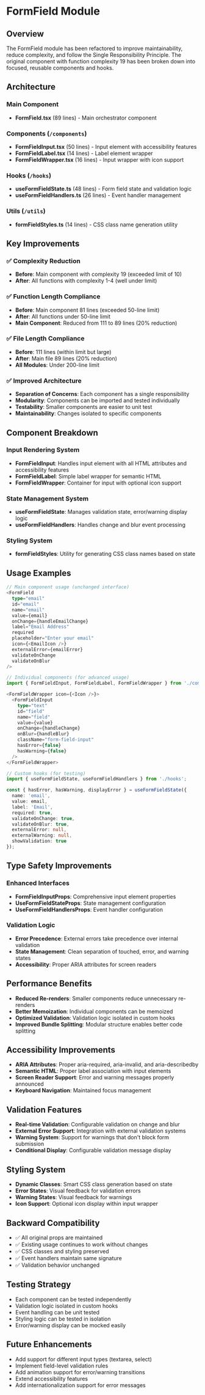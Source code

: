 # FormField Module

## Overview
The FormField module has been refactored to improve maintainability, reduce complexity, and follow the Single Responsibility Principle. The original component with function complexity 19 has been broken down into focused, reusable components and hooks.

## Architecture

### Main Component
- **FormField.tsx** (89 lines) - Main orchestrator component

### Components (`/components`)
- **FormFieldInput.tsx** (50 lines) - Input element with accessibility features
- **FormFieldLabel.tsx** (14 lines) - Label element wrapper
- **FormFieldWrapper.tsx** (16 lines) - Input wrapper with icon support

### Hooks (`/hooks`)
- **useFormFieldState.ts** (48 lines) - Form field state and validation logic
- **useFormFieldHandlers.ts** (26 lines) - Event handler management

### Utils (`/utils`)
- **formFieldStyles.ts** (14 lines) - CSS class name generation utility

## Key Improvements

### ✅ **Complexity Reduction**
- **Before**: Main component with complexity 19 (exceeded limit of 10)
- **After**: All functions with complexity 1-4 (well under limit)

### ✅ **Function Length Compliance**
- **Before**: Main component 81 lines (exceeded 50-line limit)
- **After**: All functions under 50-line limit
- **Main Component**: Reduced from 111 to 89 lines (20% reduction)

### ✅ **File Length Compliance**
- **Before**: 111 lines (within limit but large)
- **After**: Main file 89 lines (20% reduction)
- **All Modules**: Under 200-line limit

### ✅ **Improved Architecture**
- **Separation of Concerns**: Each component has a single responsibility
- **Modularity**: Components can be imported and tested individually
- **Testability**: Smaller components are easier to unit test
- **Maintainability**: Changes isolated to specific components

## Component Breakdown

### Input Rendering System
- **FormFieldInput**: Handles input element with all HTML attributes and accessibility features
- **FormFieldLabel**: Simple label wrapper for semantic HTML
- **FormFieldWrapper**: Container for input with optional icon support

### State Management System
- **useFormFieldState**: Manages validation state, error/warning display logic
- **useFormFieldHandlers**: Handles change and blur event processing

### Styling System
- **formFieldStyles**: Utility for generating CSS class names based on state

## Usage Examples

```typescript
// Main component usage (unchanged interface)
<FormField
  type="email"
  id="email"
  name="email"
  value={email}
  onChange={handleEmailChange}
  label="Email Address"
  required
  placeholder="Enter your email"
  icon={<EmailIcon />}
  externalError={emailError}
  validateOnChange
  validateOnBlur
/>

// Individual components (for advanced usage)
import { FormFieldInput, FormFieldLabel, FormFieldWrapper } from './components';

<FormFieldWrapper icon={<Icon />}>
  <FormFieldInput
    type="text"
    id="field"
    name="field"
    value={value}
    onChange={handleChange}
    onBlur={handleBlur}
    className="form-field-input"
    hasError={false}
    hasWarning={false}
  />
</FormFieldWrapper>

// Custom hooks (for testing)
import { useFormFieldState, useFormFieldHandlers } from './hooks';

const { hasError, hasWarning, displayError } = useFormFieldState({
  name: 'email',
  value: email,
  label: 'Email',
  required: true,
  validateOnChange: true,
  validateOnBlur: true,
  externalError: null,
  externalWarning: null,
  showValidation: true
});
```

## Type Safety Improvements

### Enhanced Interfaces
- **FormFieldInputProps**: Comprehensive input element properties
- **UseFormFieldStateProps**: State management configuration
- **UseFormFieldHandlersProps**: Event handler configuration

### Validation Logic
- **Error Precedence**: External errors take precedence over internal validation
- **State Management**: Clean separation of touched, error, and warning states
- **Accessibility**: Proper ARIA attributes for screen readers

## Performance Benefits
- **Reduced Re-renders**: Smaller components reduce unnecessary re-renders
- **Better Memoization**: Individual components can be memoized
- **Optimized Validation**: Validation logic isolated in custom hooks
- **Improved Bundle Splitting**: Modular structure enables better code splitting

## Accessibility Improvements
- **ARIA Attributes**: Proper aria-required, aria-invalid, and aria-describedby
- **Semantic HTML**: Proper label association with input elements
- **Screen Reader Support**: Error and warning messages properly announced
- **Keyboard Navigation**: Maintained focus management

## Validation Features
- **Real-time Validation**: Configurable validation on change and blur
- **External Error Support**: Integration with external validation systems
- **Warning System**: Support for warnings that don't block form submission
- **Conditional Display**: Configurable validation message display

## Styling System
- **Dynamic Classes**: Smart CSS class generation based on state
- **Error States**: Visual feedback for validation errors
- **Warning States**: Visual feedback for warnings
- **Icon Support**: Optional icon display within input wrapper

## Backward Compatibility
- ✅ All original props are maintained
- ✅ Existing usage continues to work without changes
- ✅ CSS classes and styling preserved
- ✅ Event handlers maintain same signature
- ✅ Validation behavior unchanged

## Testing Strategy
- Each component can be tested independently
- Validation logic isolated in custom hooks
- Event handling can be unit tested
- Styling logic can be tested in isolation
- Error/warning display can be mocked easily

## Future Enhancements
- Add support for different input types (textarea, select)
- Implement field-level validation rules
- Add animation support for error/warning transitions
- Extend accessibility features
- Add internationalization support for error messages 
